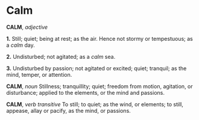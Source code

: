 # Calm

**CALM**, _adjective_

**1.** Still; quiet; being at rest; as the air. Hence not stormy or tempestuous; as a _calm_ day.

**2.** Undisturbed; not agitated; as a _calm_ sea.

**3.** Undisturbed by passion; not agitated or excited; quiet; tranquil; as the mind, temper, or attention.

**CALM**, _noun_ Stillness; tranquillity; quiet; freedom from motion, agitation, or disturbance; applied to the elements, or the mind and passions.

**CALM**, _verb transitive_ To still; to quiet; as the wind, or elements; to still, appease, allay or pacify, as the mind, or passions.